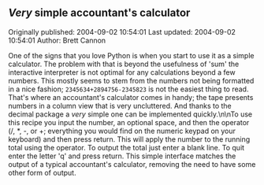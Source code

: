 ## *Very* simple accountant's calculator 
Originally published: 2004-09-02 10:54:01 
Last updated: 2004-09-02 10:54:01 
Author: Brett Cannon 
 
One of the signs that you love Python is when you start to use it as a simple calculator.  The problem with that is beyond the usefulness of 'sum' the interactive interpreter is not optimal for any calculations beyond a few numbers.  This mostly seems to stem from the numbers not being formatted in a nice fashion; ``2345634+2894756-2345823`` is not the easiest thing to read.  That's where an accountant's calculator comes in handy; the tape presents numbers in a column view that is very uncluttered.  And thanks to the decimal package a *very* simple one can be implemented quickly.\n\nTo use this recipe you input the number, an optional space, and then the operator (/, *, -, or +; everything you would find on the numeric keypad on your keyboard) and then press return.  This will apply the number to the running total using the operator.  To output the total just enter a blank line.  To quit enter the letter 'q' and press return.  This simple interface matches the output of a typical accountant's calculator, removing the need to have some other form of output.